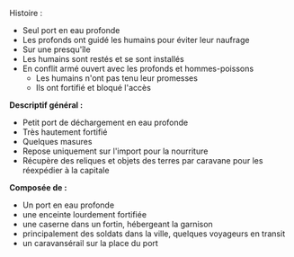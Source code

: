 Histoire : 
- Seul port en eau profonde
- Les profonds ont guidé les humains pour éviter leur naufrage
- Sur une presqu'île
- Les humains sont restés et se sont installés
- En conflit armé ouvert avec les profonds et hommes-poissons
	- Les humains n'ont pas tenu leur promesses
	- Ils ont fortifié et bloqué l'accès

**Descriptif général :** 
- Petit port de déchargement en eau profonde
- Très hautement fortifié
- Quelques masures
- Repose uniquement sur l'import pour la nourriture
- Récupère des reliques et objets des terres par caravane pour les réexpédier à la capitale

**Composée de :**  
- Un port en eau profonde
- une enceinte lourdement fortifiée
- une caserne dans un fortin, hébergeant la garnison
- principalement des soldats dans la ville, quelques voyageurs en transit
- un caravansérail sur la place du port